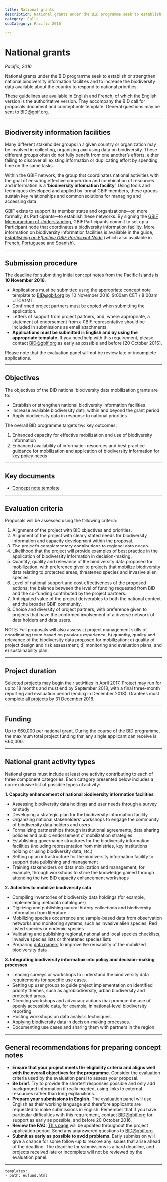 ```yaml
---
title: National grants
description: National grants under the BID programme seek to establish or strengthen national biodiversity information facilities and to increase the biodiversity data available about the country to respond to national priorities.
category: Calls
subCategory: Pacific 2016

---
```

# National grants

_Pacific, 2016_

National grants under the BID programme seek to establish or strengthen national biodiversity information facilities and to increase the biodiversity data available about the country to respond to national priorities.

These guidelines are available in English and French, of which the English version is the authoritative version. They accompany the BID call for proposals document and concept note template. General questions may be sent to [BID@gbif.org](mailto:bid@gbif.org).

<!-- toc -->
<!-- tocstop -->

-----------------------

## Biodiversity information facilities

Many different stakeholder groups in a given country or organization may be involved in collecting, organizing and using data on biodiversity. These different groups often do not fully benefit from one another’s efforts, either failing to discover all existing information or duplicating effort by spending time on the same tasks. 

Within the GBIF network, the group that coordinates national activities with the goal of ensuring effective cooperation and combination of resources and information is a ‘**biodiversity information facility**’. Using tools and techniques developed and applied by formal GBIF members, these groups sustain key relationships and common solutions for managing and accessing data.

GBIF exists to support its member states and organizations—or, more formally, its Participants—to establish these networks. By signing the [GBIF Memorandum of Understanding](http://www.gbif.org/resource/80661), GBIF Participants commit to set up a Participant node that coordinates a biodiversity information facility. More information on biodiversity information facilities is available in the guide, [*Establishing an Effective GBIF Participant Node*](http://www.gbif.org/resource/80925) (which also available in [French](http://www.gbif.org/resource/82147), [Portuguese](http://www.gbif.org/resource/82231) and [Spanish](http://www.gbif.org/resource/82186)).

-----------

## Submission procedure

The deadline for submitting initial concept notes from the Pacific Islands is **10 November 2016**.

+ Applications must be submitted using the appropriate concept note template to [BID@gbif.org](mailto:bid@gbif.org) by 10 November 2016, 9:00am CET / 8:00am UTC/GMT. 
+ Confirmed project partners must be copied when submitting the application. 
+ Letters of support from project partners, and, where appropriate, a statement of endorsement from a GBIF representative should be included in submissions as email attachments. 
+ **Applications must be submitted in English and by using the appropriate template**.  If you need help with this requirement, please contact [BID@gbif.org](mailto:bid@gbif.org) as early as possible and before [20 October 2016]. 

Please note that the evaluation panel will not be review late or incomplete applications.

-----------

## Objectives

The objectives of the BID national biodiversity data mobilization grants are to:
+ Establish or strengthen national biodiversity information facilities
+ Increase available biodiversity data, within and beyond the grant period
+ Apply biodiversity data in response to national priorities

The overall BID programme targets two key outcomes:
1. Enhanced capacity for effective mobilization and use of biodiversity information
2. Enhanced availability of information resources and best practice guidance for mobilization and application of biodiversity information for key policy needs

-----------

## Key documents

+ [Concept note template](http://#)

-----------

## Evaluation criteria

Proposals will be assessed using the following criteria:

1. Alignment of the project with BID objectives and priorities.
2. Alignment of the project with clearly stated needs for biodiversity information and capacity development within the proposal.
3. The project’s complementary contributions to regional data needs.
4. Likelihood that the project will provide examples of best practice in the application of biodiversity information in decision-making.
5. Quantity, quality and relevance of the biodiversity data proposed for mobilization, with preference given to projects that mobilize biodiversity data relating to protected areas, threatened species and invasive alien species.
6. Level of national support and cost-effectiveness of the proposed actions; the balance between the level of funding requested from BID and the co-funding contributed by the project partners.
7. Anticipated value of the project deliverables to both the national context and the broader GBIF community.
8. Choice and diversity of project partners, with preference given to projects that have the confirmed involvement of a diverse network of data holders and data users.

NOTE: Full proposals will also assess a) project management skills of coordinating team based on previous experience, b) quantity, quality and relevance of the biodiversity data proposed for mobilization; c) quality of project design and risk assessment; d) monitoring and evaluation plans; and e) sustainability plan.

-----------

## Project duration

Selected projects may begin their activities in April 2017. Project may run for up to 18 months and must end by September 2018, with a final three-month reporting and evaluation period (ending in December 2018). Grantees must complete all projects by 31 December 2018.

-----------

## Funding

Up to €60,000 per national grant. During the course of the BID programme, the maximum total project funding that any single applicant can receive is €60,000.

-----------

## National grant activity types

National grants must include at least one activity contributing to each of three component categories. Each category presented below includes a non-exclusive list of possible types of activity:

**1. Capacity enhancement of national biodiversity information facilities**
+ Assessing biodiversity data holdings and user needs through a survey or study
+ Developing a strategic plan for the biodiversity information facility
+ Organizing national stakeholders’ workshops to engage the community of biodiversity data holders and users
+ Formalizing partnerships through institutional agreements, data sharing policies and public endorsement of mobilization strategies
+ Establishing governance structures for the biodiversity information facilities (including representation from ministries, key institutions holding or using biodiversity data, etc.)
+ Setting up an infrastructure for the biodiversity information facility to support data publishing and management
+ Training stakeholders on data mobilization and management, for example, through workshops to share the knowledge gained through attending the two BID capacity enhancement workshops

**2. Activities to mobilize biodiversity data**
+ Compiling inventories of biodiversity data holdings (for example, implementing metadata catalogues)
+ Digitizing and publishing natural history collections and biodiversity information from literature
+ Mobilizing species occurrence and sample-based data from observation networks and monitoring systems, such as invasive alien species, Red Listed species or endemic species
+ Validating and publishing regional, national and local species checklists, invasive species lists or threatened species lists
+ Preparing [data papers](http://www.gbif.org/publishing-data/data-papers) to improve the reusability of the mobilized biodiversity data

**3. Integrating biodiversity information into policy and decision-making processes**
+ Leading surveys or workshops to understand the biodiversity data requirements for specific use cases.
+ Setting up user groups to guide project implementation on identified priority themes, such as agrobiodiversity, urban biodiversity and protected areas.
+ Directing workshops and advocacy actions that promote the use of openly accessible data, for example, in national-level biodiversity reporting.
+ Hosting workshops on data analysis techniques.
+ Applying biodiversity data in decision-making processes.
+ Documenting use cases and sharing them with partners in the region.

-----------

## General recommendations for preparing concept notes

+ **Ensure that your project meets the eligibility criteria and aligns well with the overall objectives for the programme**. Consider the evaluation criteria used by the evaluation panel to assess your proposal.
+ **Be brief**. Try to provide the shortest responses possible and only add background information if really needed, using links to external resources rather than long explanations.
+ **Prepare your submissions in English**. The evaluation panel will use English as their working language and therefore applicants are requested to make submissions in English. Remember that if you have particular difficulties with this requirement, contact BID@gbif.org for support as early as possible, and before 20 October 2016.
+ **Review the FAQ**. [This page](../faq) will be updated throughout the project application period. Send any unanswered questions to [BID@gbif.org](mailto:bid@gbif.org). 
+ **Submit as early as possible to avoid problems**. Early submission will give a chance for some follow-up to resolve any issues that arise ahead of the deadline. The deadline for submissions is a hard deadline, and projects received late or incomplete will not be reviewed by the evaluation panel. 

___________

```styledYaml
templates:
- path: eufund.html
```
